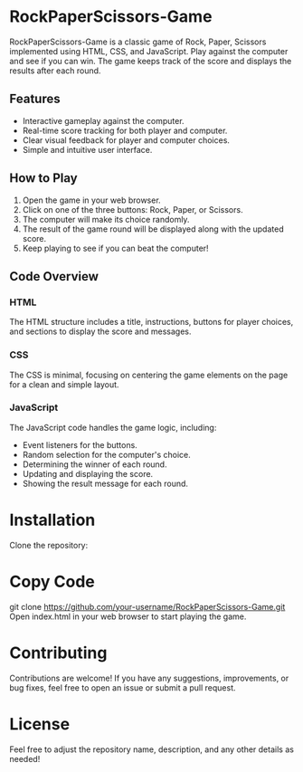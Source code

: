 # RockPaperScissors-Game

RockPaperScissors-Game is a classic game of Rock, Paper, Scissors implemented using HTML, CSS, and JavaScript. 
Play against the computer and see if you can win. The game keeps track of the score and displays the results after each round.

## Features

- Interactive gameplay against the computer.
- Real-time score tracking for both player and computer.
- Clear visual feedback for player and computer choices.
- Simple and intuitive user interface.

## How to Play

1. Open the game in your web browser.
2. Click on one of the three buttons: Rock, Paper, or Scissors.
3. The computer will make its choice randomly.
4. The result of the game round will be displayed along with the updated score.
5. Keep playing to see if you can beat the computer!

## Code Overview

### HTML

The HTML structure includes a title, instructions, buttons for player choices, and sections to display the score and messages.

### CSS

The CSS is minimal, focusing on centering the game elements on the page for a clean and simple layout.

### JavaScript

The JavaScript code handles the game logic, including:
- Event listeners for the buttons.
- Random selection for the computer's choice.
- Determining the winner of each round.
- Updating and displaying the score.
- Showing the result message for each round.

# Installation

Clone the repository:


# Copy Code
git clone https://github.com/your-username/RockPaperScissors-Game.git
Open index.html in your web browser to start playing the game.

# Contributing

Contributions are welcome! If you have any suggestions, improvements, or bug fixes, feel free to open an issue or submit a pull request.

# License


Feel free to adjust the repository name, description, and any other details as needed!
